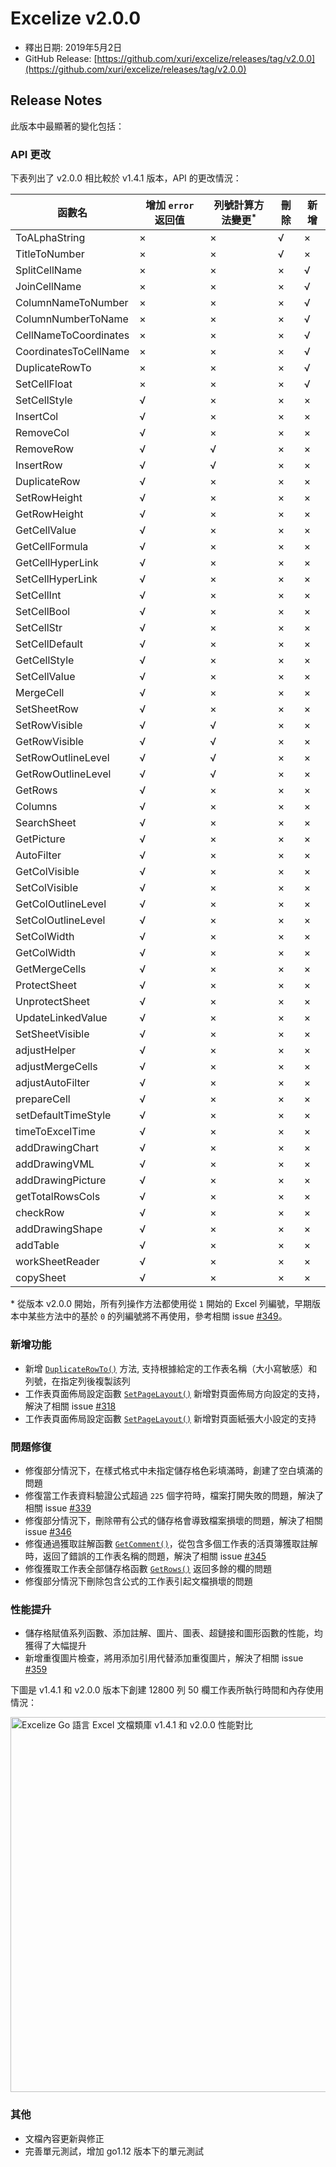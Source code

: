 # Excelize v2.0.0

* 釋出日期: 2019年5月2日
* GitHub Release: [https://github.com/xuri/excelize/releases/tag/v2.0.0](https://github.com/xuri/excelize/releases/tag/v2.0.0)

## Release Notes

此版本中最顯著的變化包括：

### API 更改

下表列出了 v2.0.0 相比較於 v1.4.1 版本，API 的更改情況：

|函數名|增加 `error` 返回值|列號計算方法變更<sup>\*</sup>|刪除|新增|
|---|---|---|---|---|
|ToALphaString|&times;|&times;|&radic;|&times;|
|TitleToNumber|&times;|&times;|&radic;|&times;|
|SplitCellName|&times;|&times;|&times;|&radic;|
|JoinCellName|&times;|&times;|&times;|&radic;|
|ColumnNameToNumber|&times;|&times;|&times;|&radic;|
|ColumnNumberToName|&times;|&times;|&times;|&radic;|
|CellNameToCoordinates|&times;|&times;|&times;|&radic;|
|CoordinatesToCellName|&times;|&times;|&times;|&radic;|
|DuplicateRowTo|&times;|&times;|&times;|&radic;|
|SetCellFloat|&times;|&times;|&times;|&radic;|
|SetCellStyle|&radic;|&times;|&times;|&times;|
|InsertCol|&radic;|&times;|&times;|&times;|
|RemoveCol|&radic;|&times;|&times;|&times;|
|RemoveRow|&radic;|&radic;|&times;|&times;|
|InsertRow|&radic;|&radic;|&times;|&times;|
|DuplicateRow|&radic;|&times;|&times;|&times;|
|SetRowHeight|&radic;|&times;|&times;|&times;|
|GetRowHeight|&radic;|&times;|&times;|&times;|
|GetCellValue|&radic;|&times;|&times;|&times;|
|GetCellFormula|&radic;|&times;|&times;|&times;|
|GetCellHyperLink|&radic;|&times;|&times;|&times;|
|SetCellHyperLink|&radic;|&times;|&times;|&times;|
|SetCellInt|&radic;|&times;|&times;|&times;|
|SetCellBool|&radic;|&times;|&times;|&times;|
|SetCellStr|&radic;|&times;|&times;|&times;|
|SetCellDefault|&radic;|&times;|&times;|&times;|
|GetCellStyle|&radic;|&times;|&times;|&times;|
|SetCellValue|&radic;|&times;|&times;|&times;|
|MergeCell|&radic;|&times;|&times;|&times;|
|SetSheetRow|&radic;|&times;|&times;|&times;|
|SetRowVisible|&radic;|&radic;|&times;|&times;|
|GetRowVisible|&radic;|&radic;|&times;|&times;|
|SetRowOutlineLevel|&radic;|&radic;|&times;|&times;|
|GetRowOutlineLevel|&radic;|&radic;|&times;|&times;|
|GetRows|&radic;|&times;|&times;|&times;|
|Columns|&radic;|&times;|&times;|&times;|
|SearchSheet|&radic;|&times;|&times;|&times;|
|GetPicture|&radic;|&times;|&times;|&times;|
|AutoFilter|&radic;|&times;|&times;|&times;|
|GetColVisible|&radic;|&times;|&times;|&times;|
|SetColVisible|&radic;|&times;|&times;|&times;|
|GetColOutlineLevel|&radic;|&times;|&times;|&times;|
|SetColOutlineLevel|&radic;|&times;|&times;|&times;|
|SetColWidth|&radic;|&times;|&times;|&times;|
|GetColWidth|&radic;|&times;|&times;|&times;|
|GetMergeCells|&radic;|&times;|&times;|&times;|
|ProtectSheet|&radic;|&times;|&times;|&times;|
|UnprotectSheet|&radic;|&times;|&times;|&times;|
|UpdateLinkedValue|&radic;|&times;|&times;|&times;|
|SetSheetVisible|&radic;|&times;|&times;|&times;|
|adjustHelper|&radic;|&times;|&times;|&times;|
|adjustMergeCells|&radic;|&times;|&times;|&times;|
|adjustAutoFilter|&radic;|&times;|&times;|&times;|
|prepareCell|&radic;|&times;|&times;|&times;|
|setDefaultTimeStyle|&radic;|&times;|&times;|&times;|
|timeToExcelTime|&radic;|&times;|&times;|&times;|
|addDrawingChart|&radic;|&times;|&times;|&times;|
|addDrawingVML|&radic;|&times;|&times;|&times;|
|addDrawingPicture|&radic;|&times;|&times;|&times;|
|getTotalRowsCols|&radic;|&times;|&times;|&times;|
|checkRow|&radic;|&times;|&times;|&times;|
|addDrawingShape|&radic;|&times;|&times;|&times;|
|addTable|&radic;|&times;|&times;|&times;|
|workSheetReader|&radic;|&times;|&times;|&times;|
|copySheet|&radic;|&times;|&times;|&times;|

\* 從版本 v2.0.0 開始，所有列操作方法都使用從 `1` 開始的 Excel 列編號，早期版本中某些方法中的基於 `0` 的列編號將不再使用，參考相關 issue [#349](https://github.com/xuri/excelize/issues/349)。

### 新增功能

* 新增 [`DuplicateRowTo()`](https://pkg.go.dev/github.com/xuri/excelize/v2@v2.0.0#File.WriteTo) 方法, 支持根據給定的工作表名稱（大小寫敏感）和列號，在指定列後複製該列
* 工作表頁面佈局設定函數 [`SetPageLayout()`](https://pkg.go.dev/github.com/xuri/excelize/v2@v2.0.0#File.SetPageLayout) 新增對頁面佈局方向設定的支持，解決了相關 issue [#318](https://github.com/xuri/excelize/issues/318)
* 工作表頁面佈局設定函數 [`SetPageLayout()`](https://pkg.go.dev/github.com/xuri/excelize/v2@v2.0.0#File.SetPageLayout) 新增對頁面紙張大小設定的支持

### 問題修復

* 修復部分情況下，在樣式格式中未指定儲存格色彩填滿時，創建了空白填滿的問題
* 修復當工作表資料驗證公式超過 `225` 個字符時，檔案打開失敗的問題，解決了相關 issue [#339](https://github.com/xuri/excelize/issues/339)
* 修復部分情況下，刪除帶有公式的儲存格會導致檔案損壞的問題，解決了相關 issue [#346](https://github.com/xuri/excelize/issues/346)
* 修復通過獲取註解函數 [`GetComment()`](https://pkg.go.dev/github.com/xuri/excelize/v2@v2.0.0#File.GetComment)，從包含多個工作表的活頁簿獲取註解時，返回了錯誤的工作表名稱的問題，解決了相關 issue [#345](https://github.com/xuri/excelize/issues/345)
* 修復獲取工作表全部儲存格函數 [`GetRows()`](https://pkg.go.dev/github.com/xuri/excelize/v2@v2.0.0#File.GetRows) 返回多餘的欄的問題
* 修復部分情況下刪除包含公式的工作表引起文檔損壞的問題

### 性能提升

* 儲存格賦值系列函數、添加註解、圖片、圖表、超鏈接和圖形函數的性能，均獲得了大幅提升
* 新增重復圖片檢查，將用添加引用代替添加重復圖片，解決了相關 issue [#359](https://github.com/xuri/excelize/issues/359)

下圖是 v1.4.1 和 v2.0.0 版本下創建 12800 列 50 欄工作表所執行時間和內存使用情況：

<img src="https://user-images.githubusercontent.com/2809468/56576273-7e7f1d80-65fa-11e9-8b47-7b171c5e67e3.png" width="600" alt="Excelize Go 語言 Excel 文檔類庫 v1.4.1 和 v2.0.0 性能對比">

### 其他

* 文檔內容更新與修正
* 完善單元測試，增加 go1.12 版本下的單元測試
